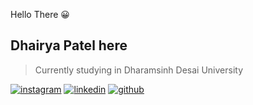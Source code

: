 <!-- display the social media buttons in your README -->

Hello There :grinning:
## Dhairya Patel here 

> Currently studying in Dharamsinh Desai University

[![instagram](https://github.com/shikhar1020jais1/Git-Social/blob/master/Icons/Instagram.png (Instagram))][2]
[![linkedin](https://github.com/shikhar1020jais1/Git-Social/blob/master/Icons/LinkedIn.png (LinkedIn))][4]
[![github](https://github.com/shikhar1020jais1/Git-Social/blob/master/Icons/Github.png (Github))][5]

<!-- To Link your profile to the media buttons -->


[2]: https://www.instagram.com/dhairya___patel

[4]: https://www.linkedin.com/in/dhairya-patel-032070223

[5]: https://www.github.com/DhairyaPatel1403
